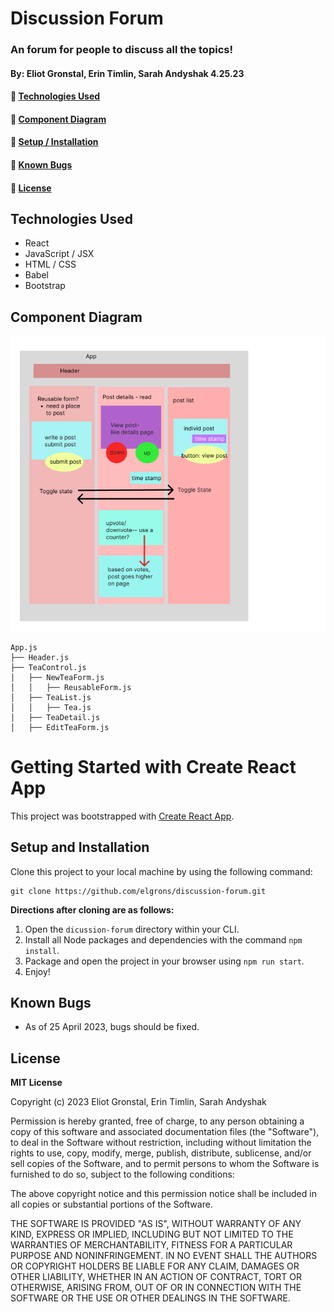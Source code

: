 # Discussion Forum

### An forum for people to discuss all the topics!

#### By: Eliot Gronstal, Erin Timlin, Sarah Andyshak 4.25.23

#### 💬 [Technologies Used](#technologies-used)
#### 💬 [Component Diagram](#component-diagram)
#### 💬 [Setup / Installation](#setup-and-installation)
#### 💬 [Known Bugs](#known-bugs)
#### 💬 [License](#license) 

## Technologies Used
* React
* JavaScript / JSX
* HTML / CSS
* Babel
* Bootstrap

<!-- ## Mockup
![splash page](TeaSplash.png)
![details page](TeaDetails.png) -->

## Component Diagram
![diagram](component-diagram.png)

```
App.js
├── Header.js
├── TeaControl.js
│   ├── NewTeaForm.js
│   │   ├── ReusableForm.js
│   ├── TeaList.js   
│   │   ├── Tea.js
│   ├── TeaDetail.js   
│   ├── EditTeaForm.js            
```

# Getting Started with Create React App

This project was bootstrapped with [Create React App](https://github.com/facebook/create-react-app).

## Setup and Installation

Clone this project to your local machine by using the following command:
```
git clone https://github.com/elgrons/discussion-forum.git
```

**Directions after cloning are as follows:**
1. Open the `dicussion-forum` directory within your CLI.
2. Install all Node packages and dependencies with the command `npm install`.
3. Package and open the project in your browser using `npm run start`.
4. Enjoy!

## Known Bugs

* As of 25 April 2023, bugs should be fixed. 

## License

**MIT License**

Copyright (c) 2023 Eliot Gronstal, Erin Timlin, Sarah Andyshak

Permission is hereby granted, free of charge, to any person obtaining a copy
of this software and associated documentation files (the "Software"), to deal
in the Software without restriction, including without limitation the rights
to use, copy, modify, merge, publish, distribute, sublicense, and/or sell
copies of the Software, and to permit persons to whom the Software is
furnished to do so, subject to the following conditions:

The above copyright notice and this permission notice shall be included in all
copies or substantial portions of the Software.

THE SOFTWARE IS PROVIDED "AS IS", WITHOUT WARRANTY OF ANY KIND, EXPRESS OR
IMPLIED, INCLUDING BUT NOT LIMITED TO THE WARRANTIES OF MERCHANTABILITY,
FITNESS FOR A PARTICULAR PURPOSE AND NONINFRINGEMENT. IN NO EVENT SHALL THE
AUTHORS OR COPYRIGHT HOLDERS BE LIABLE FOR ANY CLAIM, DAMAGES OR OTHER
LIABILITY, WHETHER IN AN ACTION OF CONTRACT, TORT OR OTHERWISE, ARISING FROM,
OUT OF OR IN CONNECTION WITH THE SOFTWARE OR THE USE OR OTHER DEALINGS IN THE
SOFTWARE.